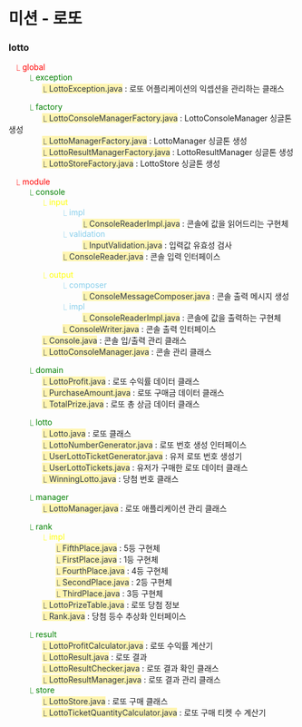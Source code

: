 # 미션 - 로또

### lotto<br/>

<span style="color: red">&nbsp;&nbsp;&nbsp;⎿ global<br/></span>
<span style="color: #008000">&nbsp;&nbsp;&nbsp;&nbsp;&nbsp;&nbsp;&nbsp;&nbsp;&nbsp;⎿ exception<br/></span>
&nbsp;&nbsp;&nbsp;&nbsp;&nbsp;&nbsp;&nbsp;&nbsp;&nbsp;&nbsp;&nbsp;&nbsp;&nbsp;&nbsp;&nbsp;<span style="color: #2D3748; background-color:#fff5b1;">⎿ LottoException.java</span> : 로또 어플리케이션의 익셉션을 관리하는 클래스

<span style="color: #008000">&nbsp;&nbsp;&nbsp;&nbsp;&nbsp;&nbsp;&nbsp;&nbsp;&nbsp;⎿ factory<br/></span>
&nbsp;&nbsp;&nbsp;&nbsp;&nbsp;&nbsp;&nbsp;&nbsp;&nbsp;&nbsp;&nbsp;&nbsp;&nbsp;&nbsp;&nbsp;<span style="color: #2D3748; background-color:#fff5b1;">⎿ LottoConsoleManagerFactory.java</span> : LottoConsoleManager 싱글톤 생성</br>
&nbsp;&nbsp;&nbsp;&nbsp;&nbsp;&nbsp;&nbsp;&nbsp;&nbsp;&nbsp;&nbsp;&nbsp;&nbsp;&nbsp;&nbsp;<span style="color: #2D3748; background-color:#fff5b1;">⎿ LottoManagerFactory.java</span> : LottoManager 싱글톤 생성</br>
&nbsp;&nbsp;&nbsp;&nbsp;&nbsp;&nbsp;&nbsp;&nbsp;&nbsp;&nbsp;&nbsp;&nbsp;&nbsp;&nbsp;&nbsp;<span style="color: #2D3748; background-color:#fff5b1;">⎿ LottoResultManagerFactory.java</span> : LottoResultManager 싱글톤 생성</br>
&nbsp;&nbsp;&nbsp;&nbsp;&nbsp;&nbsp;&nbsp;&nbsp;&nbsp;&nbsp;&nbsp;&nbsp;&nbsp;&nbsp;&nbsp;<span style="color: #2D3748; background-color:#fff5b1;">⎿ LottoStoreFactory.java</span> : LottoStore 싱글톤 생성</br>

<span style="color: red">&nbsp;&nbsp;&nbsp;⎿ module<br/></span>
<span style="color: #008000">&nbsp;&nbsp;&nbsp;&nbsp;&nbsp;&nbsp;&nbsp;&nbsp;&nbsp;⎿ console<br/></span>
<span style="color: yellow">&nbsp;&nbsp;&nbsp;&nbsp;&nbsp;&nbsp;&nbsp;&nbsp;&nbsp;&nbsp;&nbsp;&nbsp;&nbsp;&nbsp;&nbsp;⎿ input<br/></span>
<span style="color: skyblue">&nbsp;&nbsp;&nbsp;&nbsp;&nbsp;&nbsp;&nbsp;&nbsp;&nbsp;&nbsp;&nbsp;&nbsp;&nbsp;&nbsp;&nbsp;&nbsp;&nbsp;&nbsp;&nbsp;&nbsp;&nbsp;&nbsp;&nbsp;&nbsp;⎿ impl<br/></span>
&nbsp;&nbsp;&nbsp;&nbsp;&nbsp;&nbsp;&nbsp;&nbsp;&nbsp;&nbsp;&nbsp;&nbsp;&nbsp;&nbsp;&nbsp;&nbsp;&nbsp;&nbsp;&nbsp;&nbsp;&nbsp;&nbsp;&nbsp;&nbsp;&nbsp;&nbsp;&nbsp;&nbsp;&nbsp;&nbsp;&nbsp;&nbsp;&nbsp;<span style="color: #2D3748; background-color:#fff5b1;">⎿ ConsoleReaderImpl.java</span> : 콘솔에 값을 읽어드리는 구현체</br>
<span style="color: skyblue">&nbsp;&nbsp;&nbsp;&nbsp;&nbsp;&nbsp;&nbsp;&nbsp;&nbsp;&nbsp;&nbsp;&nbsp;&nbsp;&nbsp;&nbsp;&nbsp;&nbsp;&nbsp;&nbsp;&nbsp;&nbsp;&nbsp;&nbsp;&nbsp;⎿ validation<br/></span>
&nbsp;&nbsp;&nbsp;&nbsp;&nbsp;&nbsp;&nbsp;&nbsp;&nbsp;&nbsp;&nbsp;&nbsp;&nbsp;&nbsp;&nbsp;&nbsp;&nbsp;&nbsp;&nbsp;&nbsp;&nbsp;&nbsp;&nbsp;&nbsp;&nbsp;&nbsp;&nbsp;&nbsp;&nbsp;&nbsp;&nbsp;&nbsp;&nbsp;<span style="color: #2D3748; background-color:#fff5b1;">⎿ InputValidation.java</span> : 입력값 유효성 검사</br>
&nbsp;&nbsp;&nbsp;&nbsp;&nbsp;&nbsp;&nbsp;&nbsp;&nbsp;&nbsp;&nbsp;&nbsp;&nbsp;&nbsp;&nbsp;&nbsp;&nbsp;&nbsp;&nbsp;&nbsp;&nbsp;&nbsp;&nbsp;&nbsp;<span style="color: #2D3748; background-color:#fff5b1;">⎿ ConsoleReader.java</span> : 콘솔 입력 인터페이스</br>

<span style="color: yellow">&nbsp;&nbsp;&nbsp;&nbsp;&nbsp;&nbsp;&nbsp;&nbsp;&nbsp;&nbsp;&nbsp;&nbsp;&nbsp;&nbsp;&nbsp;⎿ output<br/></span>
<span style="color: skyblue">&nbsp;&nbsp;&nbsp;&nbsp;&nbsp;&nbsp;&nbsp;&nbsp;&nbsp;&nbsp;&nbsp;&nbsp;&nbsp;&nbsp;&nbsp;&nbsp;&nbsp;&nbsp;&nbsp;&nbsp;&nbsp;&nbsp;&nbsp;&nbsp;⎿ composer<br/></span>
&nbsp;&nbsp;&nbsp;&nbsp;&nbsp;&nbsp;&nbsp;&nbsp;&nbsp;&nbsp;&nbsp;&nbsp;&nbsp;&nbsp;&nbsp;&nbsp;&nbsp;&nbsp;&nbsp;&nbsp;&nbsp;&nbsp;&nbsp;&nbsp;&nbsp;&nbsp;&nbsp;&nbsp;&nbsp;&nbsp;&nbsp;&nbsp;&nbsp;<span style="color: #2D3748; background-color:#fff5b1;">⎿ ConsoleMessageComposer.java</span> : 콘솔 출력 메시지 생성</br>
<span style="color: skyblue">&nbsp;&nbsp;&nbsp;&nbsp;&nbsp;&nbsp;&nbsp;&nbsp;&nbsp;&nbsp;&nbsp;&nbsp;&nbsp;&nbsp;&nbsp;&nbsp;&nbsp;&nbsp;&nbsp;&nbsp;&nbsp;&nbsp;&nbsp;&nbsp;⎿ impl<br/></span>
&nbsp;&nbsp;&nbsp;&nbsp;&nbsp;&nbsp;&nbsp;&nbsp;&nbsp;&nbsp;&nbsp;&nbsp;&nbsp;&nbsp;&nbsp;&nbsp;&nbsp;&nbsp;&nbsp;&nbsp;&nbsp;&nbsp;&nbsp;&nbsp;&nbsp;&nbsp;&nbsp;&nbsp;&nbsp;&nbsp;&nbsp;&nbsp;&nbsp;<span style="color: #2D3748; background-color:#fff5b1;">⎿ ConsoleReaderImpl.java</span> : 콘솔에 값을 출력하는 구현체</br>
&nbsp;&nbsp;&nbsp;&nbsp;&nbsp;&nbsp;&nbsp;&nbsp;&nbsp;&nbsp;&nbsp;&nbsp;&nbsp;&nbsp;&nbsp;&nbsp;&nbsp;&nbsp;&nbsp;&nbsp;&nbsp;&nbsp;&nbsp;&nbsp;<span style="color: #2D3748; background-color:#fff5b1;">⎿ ConsoleWriter.java</span> : 콘솔 출력 인터페이스</br>
&nbsp;&nbsp;&nbsp;&nbsp;&nbsp;&nbsp;&nbsp;&nbsp;&nbsp;&nbsp;&nbsp;&nbsp;&nbsp;&nbsp;&nbsp;<span style="color: #2D3748; background-color:#fff5b1;">⎿ Console.java</span> : 콘솔 입/출력 관리 클래스</br>
&nbsp;&nbsp;&nbsp;&nbsp;&nbsp;&nbsp;&nbsp;&nbsp;&nbsp;&nbsp;&nbsp;&nbsp;&nbsp;&nbsp;&nbsp;<span style="color: #2D3748; background-color:#fff5b1;">⎿ LottoConsoleManager.java</span> : 콘솔 관리 클래스</br>

<span style="color: #008000">&nbsp;&nbsp;&nbsp;&nbsp;&nbsp;&nbsp;&nbsp;&nbsp;&nbsp;⎿ domain<br/></span>
&nbsp;&nbsp;&nbsp;&nbsp;&nbsp;&nbsp;&nbsp;&nbsp;&nbsp;&nbsp;&nbsp;&nbsp;&nbsp;&nbsp;&nbsp;<span style="color: #2D3748; background-color:#fff5b1;">⎿ LottoProfit.java</span> : 로또 수익률 데이터 클래스</br>
&nbsp;&nbsp;&nbsp;&nbsp;&nbsp;&nbsp;&nbsp;&nbsp;&nbsp;&nbsp;&nbsp;&nbsp;&nbsp;&nbsp;&nbsp;<span style="color: #2D3748; background-color:#fff5b1;">⎿ PurchaseAmount.java</span> : 로또 구매금 데이터 클래스</br>
&nbsp;&nbsp;&nbsp;&nbsp;&nbsp;&nbsp;&nbsp;&nbsp;&nbsp;&nbsp;&nbsp;&nbsp;&nbsp;&nbsp;&nbsp;<span style="color: #2D3748; background-color:#fff5b1;">⎿ TotalPrize.java</span> : 로또 총 상금 데이터 클래스</br>

<span style="color: #008000">&nbsp;&nbsp;&nbsp;&nbsp;&nbsp;&nbsp;&nbsp;&nbsp;&nbsp;⎿ lotto<br/></span>
&nbsp;&nbsp;&nbsp;&nbsp;&nbsp;&nbsp;&nbsp;&nbsp;&nbsp;&nbsp;&nbsp;&nbsp;&nbsp;&nbsp;&nbsp;<span style="color: #2D3748; background-color:#fff5b1;">⎿ Lotto.java</span> : 로또 클래스</br>
&nbsp;&nbsp;&nbsp;&nbsp;&nbsp;&nbsp;&nbsp;&nbsp;&nbsp;&nbsp;&nbsp;&nbsp;&nbsp;&nbsp;&nbsp;<span style="color: #2D3748; background-color:#fff5b1;">⎿ LottoNumberGenerator.java</span> : 로또 번호 생성 인터페이스</br>
&nbsp;&nbsp;&nbsp;&nbsp;&nbsp;&nbsp;&nbsp;&nbsp;&nbsp;&nbsp;&nbsp;&nbsp;&nbsp;&nbsp;&nbsp;<span style="color: #2D3748; background-color:#fff5b1;">⎿ UserLottoTicketGenerator.java</span> : 유저 로또 번호 생성기</br>
&nbsp;&nbsp;&nbsp;&nbsp;&nbsp;&nbsp;&nbsp;&nbsp;&nbsp;&nbsp;&nbsp;&nbsp;&nbsp;&nbsp;&nbsp;<span style="color: #2D3748; background-color:#fff5b1;">⎿ UserLottoTickets.java</span> : 유저가 구매한 로또 데이터 클래스</br>
&nbsp;&nbsp;&nbsp;&nbsp;&nbsp;&nbsp;&nbsp;&nbsp;&nbsp;&nbsp;&nbsp;&nbsp;&nbsp;&nbsp;&nbsp;<span style="color: #2D3748; background-color:#fff5b1;">⎿ WinningLotto.java</span> : 당첨 번호 클래스</br>

<span style="color: #008000">&nbsp;&nbsp;&nbsp;&nbsp;&nbsp;&nbsp;&nbsp;&nbsp;&nbsp;⎿ manager<br/></span>
&nbsp;&nbsp;&nbsp;&nbsp;&nbsp;&nbsp;&nbsp;&nbsp;&nbsp;&nbsp;&nbsp;&nbsp;&nbsp;&nbsp;&nbsp;<span style="color: #2D3748; background-color:#fff5b1;">⎿ LottoManager.java</span> : 로또 애플리케이션 관리 클래스</br>

<span style="color: #008000">&nbsp;&nbsp;&nbsp;&nbsp;&nbsp;&nbsp;&nbsp;&nbsp;&nbsp;⎿ rank<br/></span>
<span style="color: yellow">&nbsp;&nbsp;&nbsp;&nbsp;&nbsp;&nbsp;&nbsp;&nbsp;&nbsp;&nbsp;&nbsp;&nbsp;&nbsp;&nbsp;&nbsp;⎿ impl<br/></span>
&nbsp;&nbsp;&nbsp;&nbsp;&nbsp;&nbsp;&nbsp;&nbsp;&nbsp;&nbsp;&nbsp;&nbsp;&nbsp;&nbsp;&nbsp;&nbsp;&nbsp;&nbsp;&nbsp;&nbsp;&nbsp;<span style="color: #2D3748; background-color:#fff5b1;">⎿ FifthPlace.java</span> : 5등 구현체</br>
&nbsp;&nbsp;&nbsp;&nbsp;&nbsp;&nbsp;&nbsp;&nbsp;&nbsp;&nbsp;&nbsp;&nbsp;&nbsp;&nbsp;&nbsp;&nbsp;&nbsp;&nbsp;&nbsp;&nbsp;&nbsp;<span style="color: #2D3748; background-color:#fff5b1;">⎿ FirstPlace.java</span> : 1등 구현체</br>
&nbsp;&nbsp;&nbsp;&nbsp;&nbsp;&nbsp;&nbsp;&nbsp;&nbsp;&nbsp;&nbsp;&nbsp;&nbsp;&nbsp;&nbsp;&nbsp;&nbsp;&nbsp;&nbsp;&nbsp;&nbsp;<span style="color: #2D3748; background-color:#fff5b1;">⎿ FourthPlace.java</span> : 4등 구현체</br>
&nbsp;&nbsp;&nbsp;&nbsp;&nbsp;&nbsp;&nbsp;&nbsp;&nbsp;&nbsp;&nbsp;&nbsp;&nbsp;&nbsp;&nbsp;&nbsp;&nbsp;&nbsp;&nbsp;&nbsp;&nbsp;<span style="color: #2D3748; background-color:#fff5b1;">⎿ SecondPlace.java</span> : 2등 구현체</br>
&nbsp;&nbsp;&nbsp;&nbsp;&nbsp;&nbsp;&nbsp;&nbsp;&nbsp;&nbsp;&nbsp;&nbsp;&nbsp;&nbsp;&nbsp;&nbsp;&nbsp;&nbsp;&nbsp;&nbsp;&nbsp;<span style="color: #2D3748; background-color:#fff5b1;">⎿ ThirdPlace.java</span> : 3등 구현체</br>
&nbsp;&nbsp;&nbsp;&nbsp;&nbsp;&nbsp;&nbsp;&nbsp;&nbsp;&nbsp;&nbsp;&nbsp;&nbsp;&nbsp;&nbsp;<span style="color: #2D3748; background-color:#fff5b1;">⎿ LottoPrizeTable.java</span> : 로또 당첨 정보</br>
&nbsp;&nbsp;&nbsp;&nbsp;&nbsp;&nbsp;&nbsp;&nbsp;&nbsp;&nbsp;&nbsp;&nbsp;&nbsp;&nbsp;&nbsp;<span style="color: #2D3748; background-color:#fff5b1;">⎿ Rank.java</span> : 당첨 등수 추상화 인터페이스</br>

<span style="color: #008000">&nbsp;&nbsp;&nbsp;&nbsp;&nbsp;&nbsp;&nbsp;&nbsp;&nbsp;⎿ result<br/></span>
&nbsp;&nbsp;&nbsp;&nbsp;&nbsp;&nbsp;&nbsp;&nbsp;&nbsp;&nbsp;&nbsp;&nbsp;&nbsp;&nbsp;&nbsp;<span style="color: #2D3748; background-color:#fff5b1;">⎿ LottoProfitCalculator.java</span> : 로또 수익률 계산기</br>
&nbsp;&nbsp;&nbsp;&nbsp;&nbsp;&nbsp;&nbsp;&nbsp;&nbsp;&nbsp;&nbsp;&nbsp;&nbsp;&nbsp;&nbsp;<span style="color: #2D3748; background-color:#fff5b1;">⎿ LottoResult.java</span> : 로또 결과</br>
&nbsp;&nbsp;&nbsp;&nbsp;&nbsp;&nbsp;&nbsp;&nbsp;&nbsp;&nbsp;&nbsp;&nbsp;&nbsp;&nbsp;&nbsp;<span style="color: #2D3748; background-color:#fff5b1;">⎿ LottoResultChecker.java</span> : 로또 결과 확인 클래스</br>
&nbsp;&nbsp;&nbsp;&nbsp;&nbsp;&nbsp;&nbsp;&nbsp;&nbsp;&nbsp;&nbsp;&nbsp;&nbsp;&nbsp;&nbsp;<span style="color: #2D3748; background-color:#fff5b1;">⎿ LottoResultManager.java</span> : 로또 결과 관리 클래스</br>
<span style="color: #008000">&nbsp;&nbsp;&nbsp;&nbsp;&nbsp;&nbsp;&nbsp;&nbsp;&nbsp;⎿ store<br/></span>
&nbsp;&nbsp;&nbsp;&nbsp;&nbsp;&nbsp;&nbsp;&nbsp;&nbsp;&nbsp;&nbsp;&nbsp;&nbsp;&nbsp;&nbsp;<span style="color: #2D3748; background-color:#fff5b1;">⎿ LottoStore.java</span> : 로또 구매 클래스</br>
&nbsp;&nbsp;&nbsp;&nbsp;&nbsp;&nbsp;&nbsp;&nbsp;&nbsp;&nbsp;&nbsp;&nbsp;&nbsp;&nbsp;&nbsp;<span style="color: #2D3748; background-color:#fff5b1;">⎿ LottoTicketQuantityCalculator.java</span> : 로또 구매 티켓 수 계산기</br>